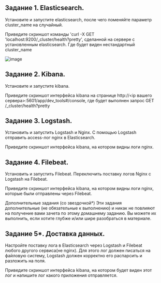 ## Задание 1. Elasticsearch.
Установите и запустите elasticsearch, после чего поменяйте параметр cluster_name на случайный.

Приведите скриншот команды 'curl -X GET 'localhost:9200/_cluster/health?pretty', сделанной на сервере с установленным elasticsearch. Где будет виден нестандартный cluster_name

![image](https://user-images.githubusercontent.com/108190231/192792421-97b8425c-c074-48c0-923a-2d1f1d96dbf6.png)

## Задание 2. Kibana.
Установите и запустите kibana.

Приведите скриншот интерфейса kibana на странице http://<ip вашего сервера>:5601/app/dev_tools#/console, где будет выполнен запрос GET /_cluster/health?pretty

## Задание 3. Logstash.
Установить и запустить Logstash и Nginx. С помощью Logstash отправить access-лог nginx в Elasticsearch.

Приведите скриншот интерфейса kibana, на котором видны логи nginx.

## Задание 4. Filebeat.
Установить и запустить Filebeat. Переключить поставку логов Nginx с Logstash на Filebeat.

Приведите скриншот интерфейса kibana, на котором видны логи nginx, которые были отправлены через Filebeat.

Дополнительные задания (со звездочкой*)
Эти задания дополнительные (не обязательные к выполнению) и никак не повлияют на получение вами зачета по этому домашнему заданию. Вы можете их выполнить, если хотите глубже и/или шире разобраться в материале.

## Задание 5*. Доставка данных.
Настройте поставку лога в Elasticsearch через Logstash и Filebeat любого другого сервиса(не nginx). Для этого лог должен писаться на файловую систему, Logstash должен корректно его распарсить и разложить на поля.

Приведите скриншот интерфейса kibana, на котором будет виден этот лог и напишите лог какого приложения отправляется.
